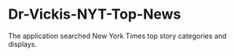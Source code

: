 # Dr-Vickis-NYT-Top-News
The application searched New York Times top story categories and displays.
